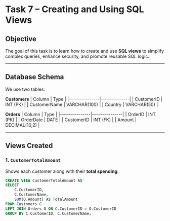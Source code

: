# Task 7 – Creating and Using SQL Views

## Objective
The goal of this task is to learn how to create and use **SQL views** to simplify complex queries, enhance security, and promote reusable SQL logic.

---

## Database Schema
We use two tables:

**Customers**
| Column        | Type         |
|---------------|--------------|
| CustomerID    | INT (PK)     |
| CustomerName  | VARCHAR(100) |
| Country       | VARCHAR(50)  |

**Orders**
| Column        | Type          |
|---------------|---------------|
| OrderID       | INT (PK)      |
| OrderDate     | DATE          |
| CustomerID    | INT (FK)      |
| Amount        | DECIMAL(10,2) |

---

## Views Created

### 1. `CustomerTotalAmount`
Shows each customer along with their **total spending**.

```sql
CREATE VIEW CustomerTotalAmount AS
SELECT 
    C.CustomerID,
    C.CustomerName,
    SUM(O.Amount) AS TotalAmount
FROM Customers C
LEFT JOIN Orders O ON C.CustomerID = O.CustomerID
GROUP BY C.CustomerID, C.CustomerName;

